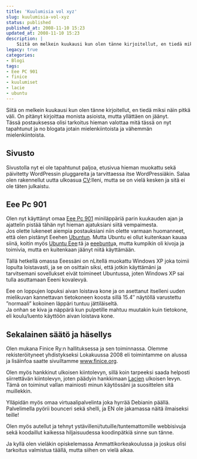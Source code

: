 ```yaml
---
title: 'Kuulumisia vol xyz'
slug: kuulumisia-vol-xyz
status: published
published_at: 2008-11-10 15:23
updated_at: 2008-11-10 15:23
description: |
    Siitä on melkein kuukausi kun olen tänne kirjoitellut, en tiedä miksi näin pitkä väli. On pitänyt kirjoittaa monista asioista, mutta yllättäen on jäänyt. Tässä postauksessa olisi tarkoitus hieman valottaa mitä tässä on nyt tapahtunut ja no blogata jotain mielenkiintoista ja vähemmän mielenkiintoista. Sivusto Sivustolla nyt ei ole tapahtunut paljoa, etusivua hieman muokattu sekä päivitetty WordPressin… Jatka lukemista Kuulumisia vol xyz
legacy: true
categories:
- Blogi
tags:
- Eee PC 901
- finice
- kuulumiset
- lacie
- ubuntu
---
```


<p>Siitä on melkein kuukausi kun olen tänne kirjoitellut, en tiedä miksi näin pitkä väli. On pitänyt kirjoittaa monista asioista, mutta yllättäen on jäänyt.<br />
 Tässä postauksessa olisi tarkoitus hieman valottaa mitä tässä on nyt tapahtunut ja no blogata jotain mielenkiintoista ja vähemmän mielenkiintoista.</p>
<h2>Sivusto</h2>
<p>Sivustolla nyt ei ole tapahtunut paljoa, etusivua hieman muokattu sekä päivitetty WordPressin pluggareita ja tarvittaessa itse WordPressiäkin. Salaa olen rakennellut uutta ulkoasua <a href="https://markokaartinen.net/cv/" target="_blank">CV</a>:lleni, mutta se on vielä kesken ja sitä ei ole täten julkaistu.</p>
<h2>Eee Pc 901</h2>
<p>Olen nyt käyttänyt omaa <a href="https://markokaartinen.net/2008/09/17/asus-eee-pc-901-vihdoin-kasissani/" target="_blank">Eee Pc 901</a> miniläppäriä parin kuukauden ajan ja ajattelin pistää tähän nyt hieman ajatuksiani siitä vempaimesta.<br />
 Jos olette lukeneet aiempia postauksiani niin olette varmaan huomanneet, että olen pistänyt Eeehen <a href="https://markokaartinen.net/2008/09/18/eee-pc-901-ja-ubuntu-8041/" target="_blank">Ubuntun</a>. Mutta Ubuntu ei ollut kuitenkaan kauaa siinä, koitin myös <a href="http://www.ubuntu-eee.com/" target="_blank">Ubuntu Eee</a>:tä ja <a href="http://www.eeebuntu.org/" target="_blank">eeebuntu</a>a, mutta kumpikin oli kivoja ja toimivia, mutta en kuitenkaan jäänyt niitä käyttämään.</p>
<p>Tällä hetkellä omassa Eeessäni on nLitellä muokattu Windows XP joka toimii lopulta loistavasti, ja se on osittain siksi, että jotkin käyttämäni ja tarvitsemani sovellukset eivät toimineet Ubuntussa, joten Windows XP sai tulla asuttamaan Eeeni kovalevyä.</p>
<p>Eee on loppujen lopuksi aivan loistava kone ja on asettanut itselleni uuden mielikuvan kannettavan tietokoneen koosta sillä 15.4&#8243; näytöllä varustettu &#8221;normaali&#8221; kokoinen läppäri tuntuu jättiläiseltä.<br />
 Ja onhan se kiva ja näppärä kun pulpetille mahtuu muutakin kuin tietokone, eli koulu/luento käyttöön aivan loistava kone.</p>
<h2>Sekalainen säätö ja häsellys</h2>
<p>Olen mukana Finice Ry:n hallituksessa ja sen toiminnassa. Olemme rekisteröityneet yhdistykseksi Lokakuussa 2008 eli toimintamme on alussa ja lisäinfoa saatte sivuiltamme <a href="http://finice.org" target="_blank">www.finice.org</a>.</p>
<p>Olen myös hankkinut ulkoisen kiintolevyn, sillä koin tarpeeksi saada helposti siirrettävän kiintolevyn, joten päädyin hankkimaan <a href="http://www.lacie.com/fi/products/product.htm?pid=11107" target="_blank">Lacien</a> ulkoisen levyn. Tämä on toiminut vallan mainiosti minun käytössäni ja suosittelen sitä muillekkin.</p>
<p>Ylläpidän myös omaa virtuaalipalvelinta joka hyrrää Debianin päällä. Palvelimella pyörii bounceri sekä shelli, ja EN ole jakamassa näitä ilmaiseksi teille!</p>
<p>Olen myös autellut ja tehnyt ystävilleni/tutuille/tuntemattomille webbisivuja sekä koodaillut kaikessa hiljaisuudessa koodinpätkiä sinne sun tänne.</p>
<p>Ja kyllä olen vieläkin opiskelemassa Ammattikorkeakoulussa ja joskus olisi tarkoitus valmistua täällä, mutta siihen on vielä aikaa.</p>